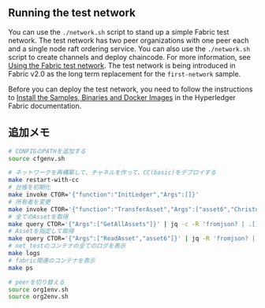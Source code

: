 ## Running the test network

You can use the `./network.sh` script to stand up a simple Fabric test network. The test network has two peer organizations with one peer each and a single node raft ordering service. You can also use the `./network.sh` script to create channels and deploy chaincode. For more information, see [Using the Fabric test network](https://hyperledger-fabric.readthedocs.io/en/latest/test_network.html). The test network is being introduced in Fabric v2.0 as the long term replacement for the `first-network` sample.

Before you can deploy the test network, you need to follow the instructions to [Install the Samples, Binaries and Docker Images](https://hyperledger-fabric.readthedocs.io/en/latest/install.html) in the Hyperledger Fabric documentation.


## 追加メモ

```sh
# CONFIGのPATHを追加する
source cfgenv.sh

# ネットワークを再構築して、チャネルを作って、CC(basic)をデプロイする
make restart-with-cc
# 台帳を初期化
make invoke CTOR='{"function":"InitLedger","Args":[]}'
# 所有者を変更
make invoke CTOR='{"function":"TransferAsset","Args":["asset6","Christopher"]}'
# 全てのAssetを取得
make query CTOR='{"Args":["GetAllAssets"]}' | jq -c -R 'fromjson? | .[]'
# Assetを指定して取得
make query CTOR='{"Args":["ReadAsset","asset6"]}' | jq -R 'fromjson? | .'
# net_testのコンテナの全てのログを表示
make logs
# fabric関連のコンテナを表示
make ps

# peerを切り替える
source org1env.sh
source org2env.sh
```